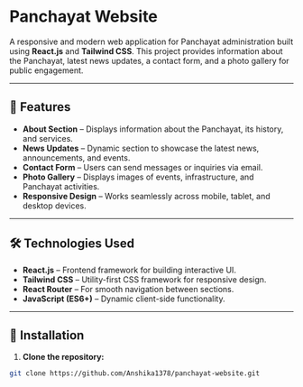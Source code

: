 # Panchayat Website


A responsive and modern web application for Panchayat administration built using **React.js** and **Tailwind CSS**. This project provides information about the Panchayat, latest news updates, a contact form, and a photo gallery for public engagement.

---

## 🔹 Features

- **About Section** – Displays information about the Panchayat, its history, and services.  
- **News Updates** – Dynamic section to showcase the latest news, announcements, and events.  
- **Contact Form** – Users can send messages or inquiries via email.  
- **Photo Gallery** – Displays images of events, infrastructure, and Panchayat activities.  
- **Responsive Design** – Works seamlessly across mobile, tablet, and desktop devices.

---

## 🛠 Technologies Used

- **React.js** – Frontend framework for building interactive UI.  
- **Tailwind CSS** – Utility-first CSS framework for responsive design.  
- **React Router** – For smooth navigation between sections.  
- **JavaScript (ES6+)** – Dynamic client-side functionality.  

---

## 🚀 Installation

1. **Clone the repository:**  
```bash
git clone https://github.com/Anshika1378/panchayat-website.git

